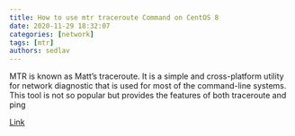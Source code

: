 ```yaml
---
title: How to use mtr traceroute Command on CentOS 8
date: 2020-11-29 18:32:07
categories: [network]
tags: [mtr]
authors: sedlav
---
```


MTR is known as Matt’s traceroute. It is a simple and cross-platform utility for network diagnostic that is used for most of the command-line systems. This tool is not so popular but provides the features of both traceroute and ping

[Link](https://vitux.com/how-to-use-mtr-command-on-centos-8/)
